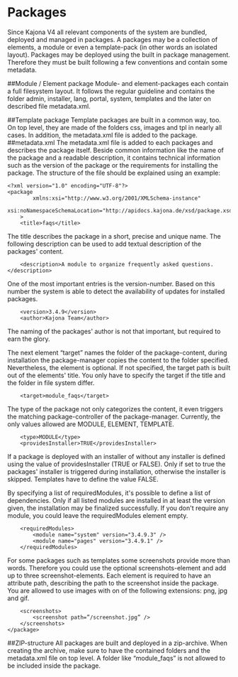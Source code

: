 # Packages

Since Kajona V4 all relevant components of the system are bundled, deployed and managed in packages. A packages may be a collection of elements, a module or even a template-pack (in other words an isolated layout).
Packages may be deployed using the built in package management. Therefore they must be built following a few conventions and contain some metadata.

##Module / Element package
Module- and element-packages each contain a full filesystem layout. It follows the regular guideline and contains the folder admin, installer, lang, portal, system, templates and the later on described file metadata.xml.

##Template package
Template packages are built in a common way, too. On top level, they are made of the folders css, images and tpl in nearly all cases. In addition, the metadata.xml file is added to the package.
##metadata.xml
The metadata.xml file is added to each packages and describes the package itself. Beside common information like the name of the package and a readable description, it contains technical information such as the version of the package or the requirements for installing the package.
The structure of the file should be explained using an example:

```
<?xml version="1.0" encoding="UTF-8"?>
<package
        xmlns:xsi="http://www.w3.org/2001/XMLSchema-instance"
        xsi:noNamespaceSchemaLocation="http://apidocs.kajona.de/xsd/package.xsd"
    >
    <title>faqs</title>
```
    
The title describes the package in a short, precise and unique name. The following description can be used to add textual description of the packages' content.

```
    <description>A module to organize frequently asked questions.</description>
```
    
One of the most important entries is the version-number. Based on this number the system is able to detect the availability of updates for installed packages.

```
    <version>3.4.9</version>
    <author>Kajona Team</author>
```
    
The naming of the packages' author is not that important, but required to earn the glory.

The next element “target” names the folder of the package-content, during installation the package-manager copies the content to the folder specified. Nevertheless, the element is optional. If not specified, the target path is built out of the elements' title. You only have to specify the target if the title and the folder in file system differ.

```
    <target>module_faqs</target>
```

The type of the package not only categorizes the content, it even triggers the matching package-controller of the package-manager. Currently, the only values allowed are MODULE, ELEMENT, TEMPLATE.

```
    <type>MODULE</type>
    <providesInstaller>TRUE</providesInstaller>
```

If a package is deployed with an installer of without any installer is defined using the value of providesInstaller (TRUE or FALSE). Only if set to true the packages' installer is triggered during installation, otherwise the installer is skipped. Templates have to define the value FALSE.

By specifying a list of requiredModules, it's possible to define a list of dependencies. Only if all listed modules are installed in at least the version given, the installation may be finalized successfully. If you don't require any module, you could leave the requiredModules element empty.

```
    <requiredModules>
        <module name="system" version="3.4.9.3" />
        <module name="pages" version="3.4.9.1" />
    </requiredModules>
```

For some packages such as templates some screenshots provide more than words. Therefore you could use the optional screenshots-element and add up to three screenshot-elements. Each element is required to have an attribute path, describing the path to the screenshot inside the package. You are allowed to use images with on of the following extensions: png, jpg and gif.

```
    <screenshots>
        <screenshot path=”/screenshot.jpg” />
    </screenshots>
</package>
```

##ZIP-structure
All packages are built and deployed in a zip-archive. When creating the archive, make sure to have the contained folders and the metadata.xml file on top level. A folder like “module_faqs” is not allowed to be included inside the package.